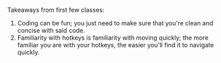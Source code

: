 Takeaways from first few classes:
  1. Coding can be fun; you just need to make sure that you're clean and concise with said code.
  2. Familiarity with hotkeys is familiarity with moving quickly; the more familiar you are with your hotkeys, the easier you'll find it to navigate quickly.
